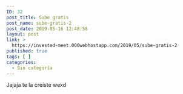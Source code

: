 ```yaml
---
ID: 32
post_title: Sube gratis
post_name: sube-gratis-2
post_date: 2019-05-16 12:48:56
layout: post
link: >
  https://invested-meet.000webhostapp.com/2019/05/sube-gratis-2
published: true
tags: [ ]
categories:
  - Sin categoría
---
```

Jajaja te la creíste wexd